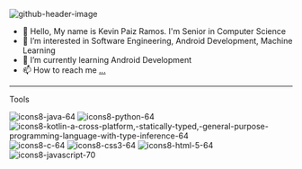 
![github-header-image](https://github.com/KevinPaizRamos/KevinPaizRamos/assets/140773589/cd9350f4-c0c6-473b-89d2-68ad4538d364)

- 👋 Hello, My name is Kevin Paiz Ramos. I'm Senior in Computer Science
- 👀 I’m interested in Software Engineering, Android Development, Machine Learning
- 🌱 I’m currently learning Android Development
- 📫 How to reach me [...](https://www.linkedin.com/in/kevinpaiz/)

---
Tools

![icons8-java-64](https://github.com/KevinPaizRamos/KevinPaizRamos/assets/140773589/f44f6514-a504-4276-9d84-3d570dcdc2ae)
![icons8-python-64](https://github.com/KevinPaizRamos/KevinPaizRamos/assets/140773589/e35c9f66-42df-4957-b608-470494a68eb6)
![icons8-kotlin-a-cross-platform,-statically-typed,-general-purpose-programming-language-with-type-inference-64](https://github.com/KevinPaizRamos/KevinPaizRamos/assets/140773589/32f26a81-2d46-41bd-92b1-585a8e7d0617)
![icons8-c-64](https://github.com/KevinPaizRamos/KevinPaizRamos/assets/140773589/a1bcc765-c5ce-4ade-a497-ee77a7e0c3e5)
![icons8-css3-64](https://github.com/KevinPaizRamos/KevinPaizRamos/assets/140773589/7c46f6f1-e7e2-416e-8d64-2b9350cc3dc5)
![icons8-html-5-64](https://github.com/KevinPaizRamos/KevinPaizRamos/assets/140773589/891ac4ba-9a01-4a34-9567-355f5d09d51c)
![icons8-javascript-70](https://github.com/KevinPaizRamos/KevinPaizRamos/assets/140773589/ca3ac9c3-4c73-4d03-9f0d-de8f0f554ad3)

<!---
KevinPaizRamos/KevinPaizRamos is a ✨ special ✨ repository because its `README.md` (this file) appears on your GitHub profile.
You can click the Preview link to take a look at your changes.
--->
